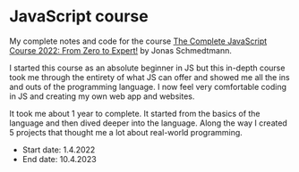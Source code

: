 # JavaScript course

My complete notes and code for the course [The Complete JavaScript Course 2022: From Zero to Expert!](https://www.udemy.com/course/the-complete-javascript-course/) by Jonas Schmedtmann.

I started this course as an absolute beginner in JS but this in-depth course took me through the entirety of what JS can offer and showed me all the ins and outs of the programming language. I now feel very comfortable coding in JS and creating my own web app and websites.

It took me about 1 year to complete. It started from the basics of the language and then dived deeper into the language. Along the way I created 5 projects that thought me a lot about real-world programming.

- Start date: 1.4.2022
- End date: 10.4.2023
